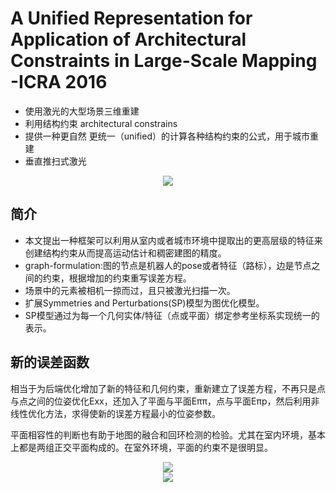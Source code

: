 # A Unified Representation for Application of Architectural Constraints in Large-Scale Mapping -ICRA 2016

* 使用激光的大型场景三维重建
* 利用结构约束 architectural constrains
* 提供一种更自然 更统一（unified）的计算各种结构约束的公式，用于城市重建
* 垂直推扫式激光

<div align="center">
<img src="https://i.loli.net/2018/06/05/5b163251e9381.png"  />
</div>

## 简介

* 本文提出一种框架可以利用从室内或者城市环境中提取出的更高层级的特征来创建结构约束从而提高运动估计和稠密建图的精度。
* graph-formulation:图的节点是机器人的pose或者特征（路标），边是节点之间的约束，根据增加的约束重写误差方程。
* 场景中的元素被相机一掠而过，且只被激光扫描一次。
* 扩展Symmetries and Perturbations(SP)模型为图优化模型。
* SP模型通过为每一个几何实体/特征（点或平面）绑定参考坐标系实现统一的表示。

## 新的误差函数

相当于为后端优化增加了新的特征和几何约束，重新建立了误差方程，不再只是点与点之间的位姿优化Exx，还加入了平面与平面Eππ，点与平面Eπp，然后利用非线性优化方法，求得使新的误差方程最小的位姿参数。

平面相容性的判断也有助于地图的融合和回环检测的检验。尤其在室内环境，基本上都是两组正交平面构成的。在室外环境，平面的约束不是很明显。

<div align="center">
<img src="https://i.loli.net/2018/06/07/5b18c09e9d68c.png"  />
</div>

<div align="center">
<img src="https://i.loli.net/2018/06/07/5b18c0a5acd6b.png"  />
</div>
